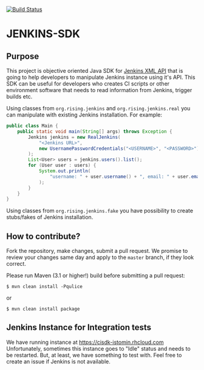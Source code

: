 [![Build Status](https://travis-ci.org/aistomin/jenkins-sdk.svg?branch=master)](https://travis-ci.org/aistomin/jenkins-sdk)

# JENKINS-SDK

## Purpose

This project is objective oriented Java SDK for 
[Jenkins XML API](https://wiki.jenkins-ci.org/display/JENKINS/Remote+access+API) 
that is going to help developers to manipulate Jenkins instance using it's API.
This SDK can be useful for developers who creates CI scripts or other environment
software that needs to read information from Jenkins, trigger builds etc.

Using classes from `org.rising.jenkins` and `org.rising.jenkins.real` you can 
manipulate with existing Jenkins installation. For example:
```java
public class Main {
    public static void main(String[] args) throws Exception {
        Jenkins jenkins = new RealJenkins(
            "<Jenkins URL>",
            new UsernamePasswordCredentials("<USERNAME>", "<PASSWORD>")
        );
        List<User> users = jenkins.users().list();
        for (User user : users) {
            System.out.println(
                "username: " + user.username() + ", email: " + user.email()
            );
        }
    }
}
```

Using classes from `org.rising.jenkins.fake` you have possibility to create
stubs/fakes of Jenkins installation.

## How to contribute?

Fork the repository, make changes, submit a pull request.
We promise to review your changes same day and apply to
the `master` branch, if they look correct.

Please run Maven (3.1 or higher!) build before submitting a pull request:

```
$ mvn clean install -Pqulice
```

or

```
$ mvn clean install package
```

## Jenkins Instance for Integration tests

We have running instance at https://cisdk-istomin.rhcloud.com Unfortunately,
sometimes this instance goes to "Idle" status and needs to be restarted. But,
at least, we have something to test with. Feel free to create an issue if 
Jenkins is not available.